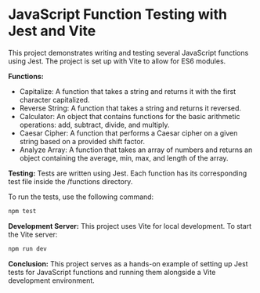 # JavaScript Function Testing with Jest and Vite

This project demonstrates writing and testing several JavaScript functions using Jest. The project is set up with Vite to allow for ES6 modules.

**Functions:**
- Capitalize: A function that takes a string and returns it with the first character capitalized.
- Reverse String: A function that takes a string and returns it reversed.
- Calculator: An object that contains functions for the basic arithmetic operations: add, subtract, divide, and multiply.
- Caesar Cipher: A function that performs a Caesar cipher on a given string based on a provided shift factor.
- Analyze Array: A function that takes an array of numbers and returns an object containing the average, min, max, and length of the array.

**Testing:**
Tests are written using Jest. Each function has its corresponding test file inside the /functions directory.

To run the tests, use the following command:

```bash
npm test
```

**Development Server:**
This project uses Vite for local development. To start the Vite server:

```bash
npm run dev
```

**Conclusion:**
This project serves as a hands-on example of setting up Jest tests for JavaScript functions and running them alongside a Vite development environment.